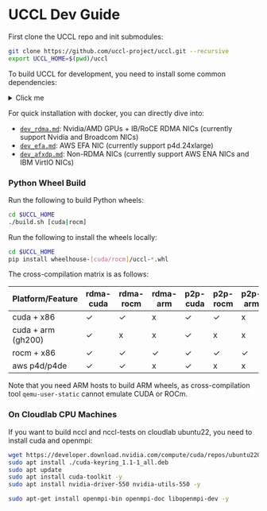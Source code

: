 # UCCL Dev Guide

First clone the UCCL repo and init submodules: 
```bash
git clone https://github.com/uccl-project/uccl.git --recursive
export UCCL_HOME=$(pwd)/uccl
```

To build UCCL for development, you need to install some common dependencies: 
<details><summary>Click me</summary>

```bash
# Note if you are using docker+wheel build, there is no need to install the following dependencies. 
sudo apt update
sudo apt install linux-tools-$(uname -r) clang llvm cmake m4 build-essential \
                 net-tools libgoogle-glog-dev libgtest-dev libgflags-dev \
                 libelf-dev libpcap-dev libc6-dev-i386 \
                 libopenmpi-dev libibverbs-dev libpci-dev -y

# Install and activate Anaconda (you can choose any recent versions)
wget https://repo.anaconda.com/archive/Anaconda3-2025.06-1-Linux-x86_64.sh
bash ./Anaconda3-2025.06-1-Linux-x86_64.sh -b
source ~/anaconda3/bin/activate
source ~/.bashrc # or .zshrc and others
conda init

# Install python ssh lib into conda-default base env
pip install paramiko
```
</details>

For quick installation with docker, you can directly dive into: 
* [`dev_rdma.md`](dev_rdma.md): Nvidia/AMD GPUs + IB/RoCE RDMA NICs (currently support Nvidia and Broadcom NICs)
* [`dev_efa.md`](dev_efa.md): AWS EFA NIC (currently support p4d.24xlarge)
* [`dev_afxdp.md`](dev_afxdp.md): Non-RDMA NICs (currently support AWS ENA NICs and IBM VirtIO NICs)

### Python Wheel Build

Run the following to build Python wheels: 
```bash
cd $UCCL_HOME
./build.sh [cuda|rocm]
```

Run the following to install the wheels locally: 
```bash
cd $UCCL_HOME
pip install wheelhouse-[cuda/rocm]/uccl-*.whl
```

The cross-compilation matrix is as follows:

| Platform/Feature   | rdma-cuda | rdma-rocm | rdma-arm | p2p-cuda | p2p-rocm | p2p-arm | efa |
|--------------------|-----------|-----------|----------|----------|----------|---------|-----|
| cuda + x86         | ✓         | ✓         | x        | ✓        | ✓        | x       | ✓   |
| cuda + arm (gh200) | ✓         | x         | x        | ✓        | x        | x       | x   |
| rocm + x86         | ✓         | ✓         | ✓        | ✓        | ✓        | ✓       | x   |
| aws p4d/p4de       | ✓         | ✓         | x        | ✓        | x        | x       | ✓   |

Note that you need ARM hosts to build ARM wheels, as cross-compilation tool `qemu-user-static` cannot emulate CUDA or ROCm. 


### On Cloudlab CPU Machines

If you want to build nccl and nccl-tests on cloudlab ubuntu22, you need to install cuda and openmpi: 

```bash
wget https://developer.download.nvidia.com/compute/cuda/repos/ubuntu2204/x86_64/cuda-keyring_1.1-1_all.deb
sudo apt install ./cuda-keyring_1.1-1_all.deb
sudo apt update
sudo apt install cuda-toolkit -y
sudo apt install nvidia-driver-550 nvidia-utils-550 -y

sudo apt-get install openmpi-bin openmpi-doc libopenmpi-dev -y
```